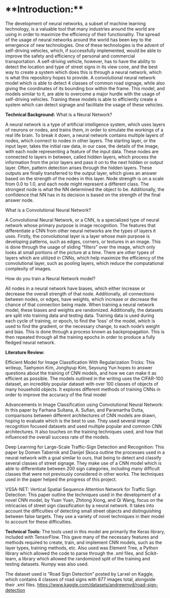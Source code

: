 
<h1>**Introduction:**</h1>
The development of neural networks, a subset of machine learning technology, is a valuable tool that many industries around the world are using in order to maximize the efficiency of their functionality. The spread of the usage of neural networks around the world has been key to the emergence of new technologies. One of these technologies is the advent of self-driving vehicles, which, if successfully implemented, would be able to improve the safety and efficiency of personal and commercial transportation. A self-driving vehicle, however, has to have the ability to detect the location and type of street signs in its view cone, and the best way to create a system which does this is through a neural network, which is what this repository hopes to provide. A convolutional neural network model which is able to detect 4 classes of common road signage, while also giving the coordinates of its bounding box within the frame. This model, and models similar to it, are able to overcome a major hurdle with the usage of self-driving vehicles. Training these models is able to efficiently create a system which can detect signage and facilitate the usage of these vehicles.


**Technical Background:**
What is a Neural Network?

A neural network is a type of artificial intelligence system, which uses layers of neurons or nodes, and trains them, in order to simulate the workings of a real life brain. To break it down, a neural network contains multiple layers of nodes, which connect to nodes in other layers. The starting layer, or the input layer, takes the initial raw data, in our case, the details of the image, with each node representing a feature of the input data. These nodes are connected to layers in between, called hidden layers, which process the information from the prior layers and pass it on to the next hidden or output layer. Often, pattern detection arises through the hidden layers. These outputs are finally transferred to the output layer, which gives an answer based on the strength of the nodes in this layer. Node strength is on a scale from 0.0 to 1.0, and each node might represent a different class. The strongest node is what the NN determined the object to be. Additionally, the confidence that NN has in its decision is based on the strength of the final answer node. 

What is a Convolutional Neural Network?

A Convolutional Neural Network, or a CNN, is a specialized type of neural network whose primary purpose is image recognition. The features that differentiate a CNN from other neural networks are the types of layers it uses. Firstly, the convolutional layer is a layer whose main purpose is developing patterns, such as edges, corners, or textures in an image. This is done through the usage of sliding “filters” over the image, which only looks at small portions of the picture at a time. There are other types of layers which are utilized in CNNs, which help maximize the efficiency of the convolutional layer, such as pooling layers, which reduce the computational complexity of images. 

How do you train a Neural Network model?

All nodes in a neural network have biases, which either increase or decrease the overall strength of that node. Additionally, all connections between nodes, or edges, have weights, which increase or decrease the chance of that connection being made. When training a neural network model, these biases and weights are randomized. Additionally, the datasets are split into training data and testing data. Training data is used during each cycle of training, or epoch, to find the ‘loss' of the model, which is used to find the gradient, or the necessary change, to each node’s weight and bias. This is done through a process known as backpropagation. This is then repeated through all the training epochs in order to produce a fully fledged neural network.


**Literature Review:**

Efficient Model for Image Classification With Regularization Tricks: This writeup, Taehyeon Kim, Jonghyup Kim, Seyoung Yun hopes to answer questions about the training of CNN models, and how we can make it as efficient as possible. The models outlined in the writing uses the CIFAR-100 dataset, an incredibly popular dataset with over 100 classes of objects of many household objects. It explores different methods of training CNNs in order to improve the accuracy of the final model

Advancements in Image Classification using Convolutional Neural Network: In this paper by Farhana Sultana, A. Sufian, and Paramartha Dutta, comparisons between different architectures of CNN models are drawn, hoping to evaluate which is the best to use. They used several image recognition focused datasets and used multiple popular and common CNN architectures. It also touches on the training techniques used, and how that influenced the overall success rate of the models.
 
Deep Learning for Large-Scale Traffic-Sign Detection and Recognition: This paper by Domen Tabernik and Danijel Skoca outline the processes used in a neural network with a goal similar to ours, that being to detect and classify several classes of street signage. They make use of a CNN model which is able to differentiate between 200 sign categories, including many difficult classes that were not previously considered in other works. The techniques used in the paper helped the progress of this project.

VSSA-NET: Vertical Spatial Sequence Attention Network for Traffic Sign Detection: This paper outline the techniques used in the development of a novel CNN model, by Yuan Yuan, Zhitong Xiong, and Qi Wang, focus on the intricacies of street sign classification by a neural network. It takes into account the difficulties of detecting small street objects and distinguishing between false targets. They use a variety of novel techniques in their model to account for these difficulties. 


**Technical Tools:**
The tools used in this model are primarily the Keras library, included with TensorFlow. This gave many of the necessary features and methods required to create, train, and implement CNN models, such as the layer types, training methods, etc. Also used was Element Tree, a Python library which allowed the code to parse through the .xml files, and Scikit-learn, a library which allowed the randomized split of the training and testing datasets. Numpy was also used.

The dataset used is “Road Sign Detection” posted by Larxel on Kaggle, which contains 4 classes of road signs with 877 images total, alongside their .xml files. 
https://www.kaggle.com/datasets/andrewmvd/road-sign-detection 


